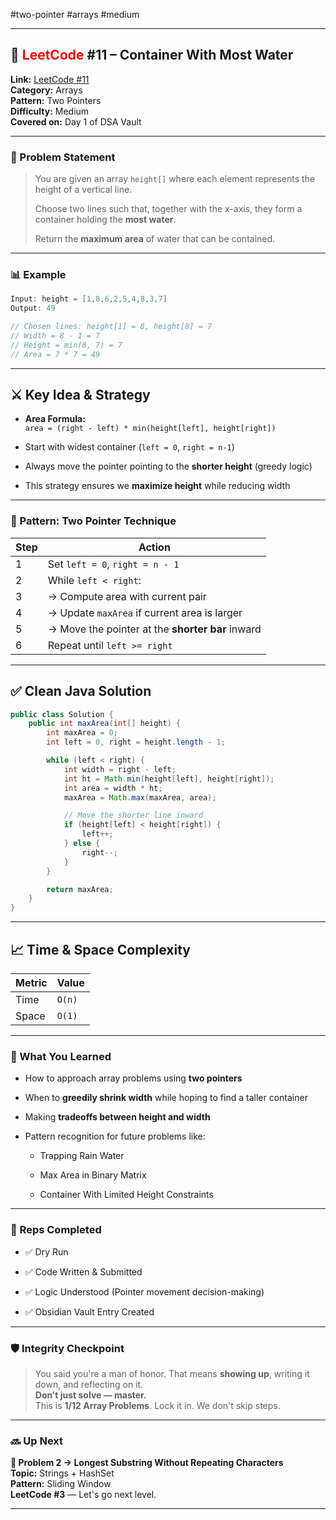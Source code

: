 
#two-pointer
#arrays
#medium


---

## 🔱 <span style="color:rgb(255, 0, 0)">L</span><span style="color:rgb(255, 0, 0)">eetCode </span>#11 – Container With Most Water

**Link:** [LeetCode #11](https://leetcode.com/problems/container-with-most-water/)  
**Category:** Arrays  
**Pattern:** Two Pointers  
**Difficulty:** Medium  
**Covered on:** Day 1 of DSA Vault

---

### 🧠 Problem Statement

> You are given an array `height[]` where each element represents the height of a vertical line.
> 
> Choose two lines such that, together with the x-axis, they form a container holding the **most water**.
> 
> Return the **maximum area** of water that can be contained.

---

### 📊 Example

```java
Input: height = [1,8,6,2,5,4,8,3,7]
Output: 49

// Chosen lines: height[1] = 8, height[8] = 7
// Width = 8 - 1 = 7
// Height = min(8, 7) = 7
// Area = 7 * 7 = 49
```

---

## ⚔️ Key Idea & Strategy

- **Area Formula:**  
    `area = (right - left) * min(height[left], height[right])`
    
- Start with widest container (`left = 0`, `right = n-1`)
    
- Always move the pointer pointing to the **shorter height** (greedy logic)
    
- This strategy ensures we **maximize height** while reducing width
    

---

### 🔁 Pattern: Two Pointer Technique

|Step|Action|
|---|---|
|1|Set `left = 0`, `right = n - 1`|
|2|While `left < right`:|
|3|→ Compute area with current pair|
|4|→ Update `maxArea` if current area is larger|
|5|→ Move the pointer at the **shorter bar** inward|
|6|Repeat until `left >= right`|

---

## ✅ Clean Java Solution

```java
public class Solution {
    public int maxArea(int[] height) {
        int maxArea = 0;
        int left = 0, right = height.length - 1;

        while (left < right) {
            int width = right - left;
            int ht = Math.min(height[left], height[right]);
            int area = width * ht;
            maxArea = Math.max(maxArea, area);

            // Move the shorter line inward
            if (height[left] < height[right]) {
                left++;
            } else {
                right--;
            }
        }

        return maxArea;
    }
}
```

---

## 📈 Time & Space Complexity

|Metric|Value|
|---|---|
|Time|`O(n)`|
|Space|`O(1)`|

---

### 🧠 What You Learned

- How to approach array problems using **two pointers**
    
- When to **greedily shrink width** while hoping to find a taller container
    
- Making **tradeoffs between height and width**
    
- Pattern recognition for future problems like:
    
    - Trapping Rain Water
        
    - Max Area in Binary Matrix
        
    - Container With Limited Height Constraints
        

---

### 🧱 Reps Completed

- ✅ Dry Run
    
- ✅ Code Written & Submitted
    
- ✅ Logic Understood (Pointer movement decision-making)
    
- ✅ Obsidian Vault Entry Created
    

---

### 🛡️ Integrity Checkpoint

> You said you're a man of honor. That means **showing up**, writing it down, and reflecting on it.  
> **Don’t just solve — master.**  
> This is **1/12 Array Problems**. Lock it in. We don't skip steps.

---

### 🔜 Up Next

**🧩 Problem 2 → Longest Substring Without Repeating Characters**  
**Topic:** Strings + HashSet  
**Pattern:** Sliding Window  
**LeetCode #3** — Let's go next level.

---
